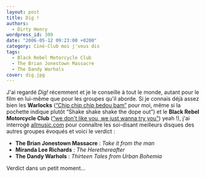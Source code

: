 ```yaml
---
layout: post
title: Dig !
authors:
  - Dirty Henry
wordpress_id: 309
date: "2006-05-12 09:23:00 +0200"
category: Ciné-Club moi j'vous dis
tags:
  - Black Rebel Motorcycle Club
  - The Brian Jonestown Massacre
  - The Dandy Warhols
cover: dig.jpg
---
```


J'ai regardé _Dig!_ récemment et je le conseille à tout le monde, autant pour le
film en lui-même que pour les groupes qu'il aborde. Si je connais déjà assez
bien les **Warlocks** ([“Chip chip chip bedou bam”][1] pour moi, même si la
pochette indique plutôt “Shake shake shake the dope out”) et le **Black Rebel
Motorcycle Club** ([“we don't like you, we just wanna try you”][2]) yeah !),
j'ai interrogé [allmusic.com][3] pour connaître les soi-disant meilleurs disques
des autres groupes évoqués et voici le verdict :

- **The Brian Jonestown Massacre** : _Take it from the man_
- **Miranda Lee Richards** : _The Herethereafter_
- **The Dandy Warhols** : _Thirteen Tales from Urban Bohemia_

Verdict dans un petit moment…

[1]:
  https://open.spotify.com/track/3nmQxkBTXaRuDs7rRTYgoB
  "The Warlocks - Shake The Dope Out"
[2]:
  https://open.spotify.com/track/5KFxoL3MW5MxEo0NafSvKe
  "Black Rebel Motorcycle Club - Stop"
[3]: https://www.allmusic.com
